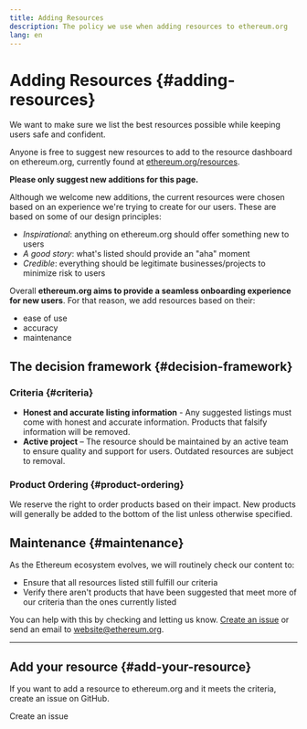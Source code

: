```yaml
---
title: Adding Resources
description: The policy we use when adding resources to ethereum.org
lang: en
---
```


# Adding Resources {#adding-resources}

We want to make sure we list the best resources possible while keeping users safe and confident.

Anyone is free to suggest new resources to add to the resource dashboard on ethereum.org, currently found at [ethereum.org/resources](/resources/).

**Please only suggest new additions for this page.**

Although we welcome new additions, the current resources were chosen based on an experience we're trying to create for our users. These are based on some of our design principles:

- _Inspirational_: anything on ethereum.org should offer something new to users
- _A good story_: what's listed should provide an "aha" moment
- _Credible_: everything should be legitimate businesses/projects to minimize risk to users

Overall **ethereum.org aims to provide a seamless onboarding experience for new users**. For that reason, we add resources based on their:

- ease of use
- accuracy
- maintenance

## The decision framework {#decision-framework}

### Criteria {#criteria}

- **Honest and accurate listing information** - Any suggested listings must come with honest and accurate information. Products that falsify information will be removed.
- **Active project** – The resource should be maintained by an active team to ensure quality and support for users. Outdated resources are subject to removal.

### Product Ordering {#product-ordering}

We reserve the right to order products based on their impact. New products will generally be added to the bottom of the list unless otherwise specified.

## Maintenance {#maintenance}

As the Ethereum ecosystem evolves, we will routinely check our content to:

- Ensure that all resources listed still fulfill our criteria
- Verify there aren't products that have been suggested that meet more of our criteria than the ones currently listed

You can help with this by checking and letting us know. [Create an issue](https://github.com/ethereum/ethereum-org-website/issues/new?template=bug_report.yaml) or send an email to [website@ethereum.org](mailto:website@ethereum.org).

---

## Add your resource {#add-your-resource}

If you want to add a resource to ethereum.org and it meets the criteria, create an issue on GitHub.

<ButtonLink href="https://github.com/ethereum/ethereum-org-website/issues/new?assignees=&labels=resource+📚&template=suggest_resource.yaml">
  Create an issue
</ButtonLink>
